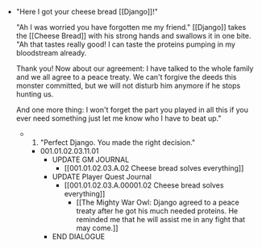 - "Here I got your cheese bread [[Django]]!"
  
  "Ah I was worried you have forgotten me my friend." [[Django]] takes the [[Cheese Bread]] with his strong hands and swallows it in one bite. "Ah that tastes really good! I can taste the proteins pumping in my bloodstream already. 
  
  Thank you! Now about our agreement: I have talked to the whole family and we all agree to a peace treaty. We can't forgive the deeds this monster committed, but we will not disturb him anymore if he stops hunting us. 
  
  And one more thing: I won't forget the part you played in all this if you ever need something just let me know who I have to beat up."
	- 1. "Perfect Django. You made the right decision."
		- 001.01.02.03.11.01
			- UPDATE GM JOURNAL
				- [[001.01.02.03.A.02 Cheese bread solves everything]]
			- UPDATE Player Quest Journal
				- [[001.01.02.03.A.00001.02 Cheese bread solves everything]]
					- [[The Mighty War Owl: Django agreed to a peace treaty after he got his much needed proteins. He reminded me that he will assist me in any fight that may come.]]
			- END DIALOGUE